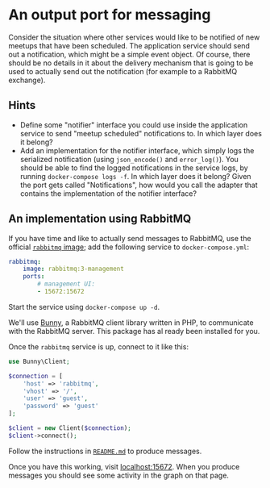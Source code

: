 # An output port for messaging

Consider the situation where other services would like to be notified of new meetups that have been scheduled. The application service should send out a notification, which might be a simple event object. Of course, there should be no details in it about the delivery mechanism that is going to be used to actually send out the notification (for example to a RabbitMQ exchange).

## Hints

- Define some "notifier" interface you could use inside the application service to send "meetup scheduled" notifications to. In which layer does it belong?
- Add an implementation for the notifier interface, which simply logs the serialized notification (using `json_encode()` and `error_log()`). You should be able to find the logged notifications in the service logs, by running `docker-compose logs -f`. In which layer does it belong? Given the port gets called "Notifications", how would you call the adapter that contains the implementation of the notifier interface?

## An implementation using RabbitMQ

If you have time and like to actually send messages to RabbitMQ, use the official [`rabbitmq` image](https://hub.docker.com/_/rabbitmq/); add the following service to `docker-compose.yml`:

```yaml
rabbitmq:
    image: rabbitmq:3-management
    ports:
        # management UI:
        - 15672:15672
```

Start the service using `docker-compose up -d`.

We'll use [Bunny](https://github.com/jakubkulhan/bunny), a RabbitMQ client library written in PHP, to communicate with the RabbitMQ server. This package has al ready been installed for you.

Once the `rabbitmq` service is up, connect to it like this:

```php
use Bunny\Client;

$connection = [
    'host' => 'rabbitmq',
    'vhost' => '/',
    'user' => 'guest',
    'password' => 'guest'
];

$client = new Client($connection);
$client->connect();
```

Follow the instructions in [`README.md`](https://github.com/jakubkulhan/bunny/blob/master/README.md) to produce messages.

Once you have this working, visit [localhost:15672](http://localhost:15672). When you produce messages you should see some activity in the graph on that page.
